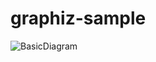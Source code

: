 # graphiz-sample

![BasicDiagram](https://dreampuf.github.io/GraphvizOnline/#digraph%20microservices%7B%0Arankdir%3DLR%3B%20%0Acompound%3Dtrue%3B%0Anode%5Bshape%3Drectangle%5D%0Asubgraph%20cluster_clientside%7B%0A%20%20%20%20%7Brank%3Dsame%20mobile_apps%20webapp%20%7D%0A%20%20%20%20mobile_apps%2C%20webapp%3B%0A%7D%0Asubgraph%20cluster_aws%20%7B%0A%20%20%20%20bgcolor%3Dlightgrey%3B%0A%20%20%20%20node%5Bcolor%3Dorange%5D%0A%20%20%20%20label%20%3D%20%22aws%5Clap-southeast-1%22%3B%0A%20%20%20%20labeljust%3D%22r%22%20%20%20%0A%0A%20%20%20%20subgraph%20cluster_vpc%20%7B%0A%20%20%20%20%20%20bgcolor%3Dwhite%3B%0A%20%20%20%20%20%20label%20%3D%20%22vpc%22%3B%0A%20%20%20%20subgraph%20cluster_lb%20%7B%0A%20%20%20%20%20%20%20%20bgcolor%3Dlightblue%3B%0A%20%20%20%20%20%20%20%20style%3Ddashed%3B%0A%20%20%20%20%20%20label%20%3D%20%22Public%20subnet%22%3B%0A%20%20%20%20%20%20lb%3B%0A%20%20%20%20%7D%0A%20%20%20%20subgraph%20cluster_gc_1%20%7B%0A%20%20%20%20%20%20%20%20style%3Ddashed%3B%0A%20%20%20%20%20%20%20%20bgcolor%3Dlightblue%3B%0A%20%20%20%20%20%20%20%20%7Brank%3Dsame%20orders%20products%20cart%20checkout%20%7D%0A%20%20%20%20%20%20%20%20label%20%3D%20%22Private%20subnet%22%3B%0A%20%20%20%20%20%20%20%20orders%2C%20products%2C%20cart%2C%20checkout%20%5Bshape%3Dhexagon%2C%20fixedsize%3Dtrue%2C%20width%3D1%2C%20height%3D1%5D%0A%20%20%20%20%20%20%20%20RDS_DB%20%5Bshape%3Dcylinder%5D%0A%20%20%20%20%7D%0A%20%20%20%20%7D%0A%20%20%7D%0A%2F%2F%7Bmobile_apps%2C%20webapp%7D%20-%3E%20lb%20%0Awebapp%20-%3E%20lb%20%5Blhead%3Dcluster_lb%5D%3B%0Alb%20-%3E%20orders%3As%2C%20products%3Aw%2C%20cart%3Aw%2C%20checkout%3An%0Aorders%2C%20products%2C%20checkout%20-%3E%20RDS_DB%3B%0Acart-%3E%20checkout%0A%7D%0A)
